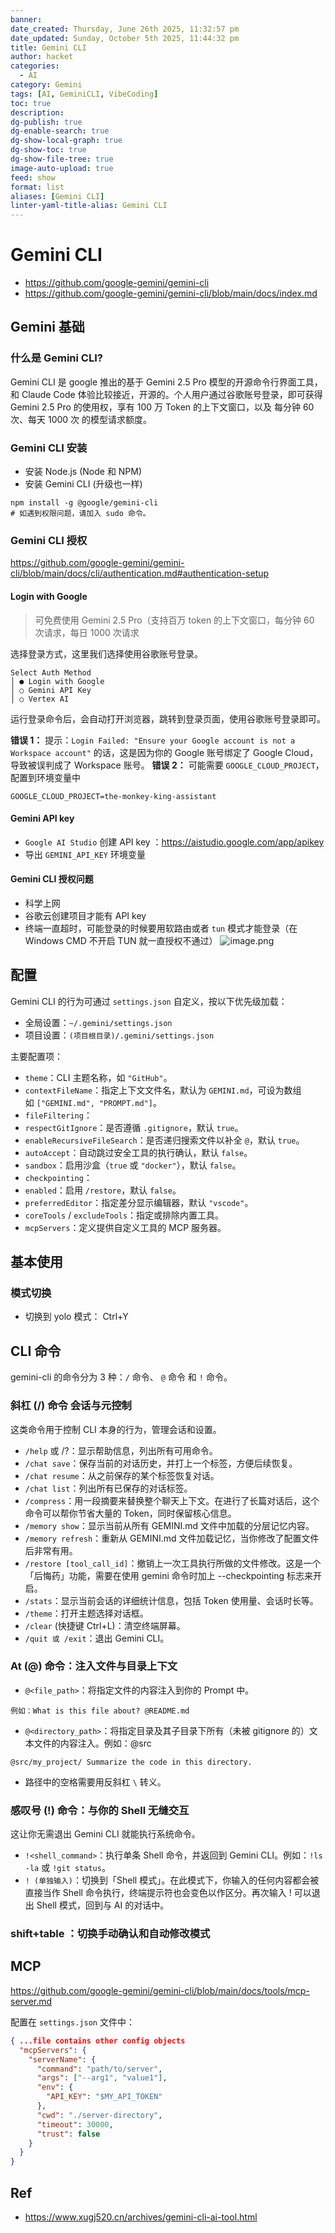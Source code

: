 ```yaml
---
banner: 
date_created: Thursday, June 26th 2025, 11:32:57 pm
date_updated: Sunday, October 5th 2025, 11:44:32 pm
title: Gemini CLI
author: hacket
categories:
  - AI
category: Gemini
tags: [AI, GeminiCLI, VibeCoding]
toc: true
description: 
dg-publish: true
dg-enable-search: true
dg-show-local-graph: true
dg-show-toc: true
dg-show-file-tree: true
image-auto-upload: true
feed: show
format: list
aliases: [Gemini CLI]
linter-yaml-title-alias: Gemini CLI
---
```


# Gemini CLI

- <https://github.com/google-gemini/gemini-cli>
- <https://github.com/google-gemini/gemini-cli/blob/main/docs/index.md>

## Gemini 基础

### 什么是 Gemini CLI?

Gemini CLI 是 google 推出的基于 Gemini 2.5 Pro 模型的开源命令行界面工具，和 Claude Code 体验比较接近，开源的。个人用户通过谷歌账号登录，即可获得 Gemini 2.5 Pro 的使用权，享有 100 万 Token 的上下文窗口，以及 每分钟 60 次、每天 1000 次 的模型请求额度。

### Gemini CLI 安装

- 安装 Node.js (Node 和 NPM)
- 安装 Gemini CLI (升级也一样)

```shell
npm install -g @google/gemini-cli
# 如遇到权限问题，请加入 sudo 命令。
```

### Gemini CLI 授权

<https://github.com/google-gemini/gemini-cli/blob/main/docs/cli/authentication.md#authentication-setup>

#### Login with Google

> 可免费使用 Gemini 2.5 Pro（支持百万 token 的上下文窗口，每分钟 60 次请求，每日 1000 次请求

选择登录方式，这里我们选择使用谷歌账号登录。

```shell
Select Auth Method
│ ● Login with Google
│ ○ Gemini API Key
│ ○ Vertex AI
```

运行登录命令后，会自动打开浏览器，跳转到登录页面，使用谷歌账号登录即可。

**错误 1：**
提示：`Login Failed: "Ensure your Google account is not a Workspace account"` 的话，这是因为你的 Google 账号绑定了 Google Cloud，导致被误判成了 Workspace 账号。
**错误 2：**
可能需要 `GOOGLE_CLOUD_PROJECT`，配置到环境变量中

```shell
GOOGLE_CLOUD_PROJECT=the-monkey-king-assistant
```

#### Gemini API key

- `Google AI Studio` 创建 API key ：<https://aistudio.google.com/app/apikey>
- 导出 `GEMINI_API_KEY` 环境变量

#### Gemini CLI 授权问题

- 科学上网
- 谷歌云创建项目才能有 API key
- 终端一直超时，可能登录的时候要用软路由或者 `tun` 模式才能登录（在 Windows CMD 不开启 TUN 就一直授权不通过）
![image.png](https://raw.githubusercontent.com/hacket/ObsidianOSS/master/obsidian/20250627005838474.png)

## 配置

Gemini CLI 的行为可通过 `settings.json` 自定义，按以下优先级加载：

- 全局设置：`~/.gemini/settings.json`
- 项目设置：`(项目根目录)/.gemini/settings.json`

主要配置项：

- `theme`：CLI 主题名称，如 `"GitHub"`。
- `contextFileName`：指定上下文文件名，默认为 `GEMINI.md`，可设为数组如 `["GEMINI.md", "PROMPT.md"]`。
- `fileFiltering`：
- `respectGitIgnore`：是否遵循 `.gitignore`，默认 `true`。
- `enableRecursiveFileSearch`：是否递归搜索文件以补全 `@`，默认 `true`。
- `autoAccept`：自动跳过安全工具的执行确认，默认 `false`。
- `sandbox`：启用沙盒（`true` 或 `"docker"`），默认 `false`。
- `checkpointing`：
- `enabled`：启用 `/restore`，默认 `false`。
- `preferredEditor`：指定差分显示编辑器，默认 `"vscode"`。
- `coreTools` / `excludeTools`：指定或排除内置工具。
- `mcpServers`：定义提供自定义工具的 MCP 服务器。

## 基本使用

### 模式切换

- 切换到 yolo 模式： Ctrl+Y

## CLI 命令

gemini-cli 的命令分为 3 种：`/` 命令、 `@` 命令 和 `!` 命令。

### 斜杠 (/) 命令 会话与元控制

这类命令用于控制 CLI 本身的行为，管理会话和设置。

- `/help` 或 /?：显示帮助信息，列出所有可用命令。
- `/chat save`：保存当前的对话历史，并打上一个标签，方便后续恢复。
- `/chat resume`：从之前保存的某个标签恢复对话。
- `/chat list`：列出所有已保存的对话标签。
- `/compress`：用一段摘要来替换整个聊天上下文。在进行了长篇对话后，这个命令可以帮你节省大量的 Token，同时保留核心信息。
- `/memory show`：显示当前从所有 GEMINI.md 文件中加载的分层记忆内容。
- `/memory refresh`：重新从 GEMINI.md 文件加载记忆，当你修改了配置文件后非常有用。
- `/restore [tool_call_id]`：撤销上一次工具执行所做的文件修改。这是一个「后悔药」功能，需要在使用 gemini 命令时加上 --checkpointing 标志来开启。
- `/stats`：显示当前会话的详细统计信息，包括 Token 使用量、会话时长等。
- `/theme`：打开主题选择对话框。
- `/clear` (快捷键 Ctrl+L)：清空终端屏幕。
- `/quit 或 /exit`：退出 Gemini CLI。

### At (@) 命令：注入文件与目录上下文

- `@<file_path>`：将指定文件的内容注入到你的 Prompt 中。

```shell
例如：What is this file about? @README.md
```

- `@<directory_path>`：将指定目录及其子目录下所有（未被 gitignore 的）文本文件的内容注入。例如：@src

```shell
@src/my_project/ Summarize the code in this directory.
```

- 路径中的空格需要用反斜杠 `\` 转义。

### 感叹号 (!) 命令：与你的 Shell 无缝交互

这让你无需退出 Gemini CLI 就能执行系统命令。

- `!<shell_command>`：执行单条 Shell 命令，并返回到 Gemini CLI。例如：`!ls -la` 或 `!git status`。
- `! (单独输入)`：切换到「Shell 模式」。在此模式下，你输入的任何内容都会被直接当作 Shell 命令执行，终端提示符也会变色以作区分。再次输入 ! 可以退出 Shell 模式，回到与 AI 的对话中。

### shift+table ：切换手动确认和自动修改模式

## MCP

<https://github.com/google-gemini/gemini-cli/blob/main/docs/tools/mcp-server.md>

配置在 `settings.json` 文件中：

```json
{ ...file contains other config objects
  "mcpServers": {
    "serverName": {
      "command": "path/to/server",
      "args": ["--arg1", "value1"],
      "env": {
        "API_KEY": "$MY_API_TOKEN"
      },
      "cwd": "./server-directory",
      "timeout": 30000,
      "trust": false
    }
  }
}
```

## Ref

- <https://www.xugj520.cn/archives/gemini-cli-ai-tool.html>

